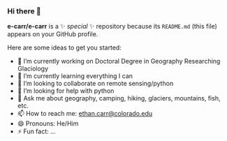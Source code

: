 ### Hi there 👋


**e-carr/e-carr** is a ✨ _special_ ✨ repository because its `README.md` (this file) appears on your GitHub profile.

Here are some ideas to get you started:

- 🔭 I’m currently working on Doctoral Degree in Geography Researching Glaciology
- 🌱 I’m currently learning everything I can
- 👯 I’m looking to collaborate on remote sensing/python
- 🤔 I’m looking for help with python
- 💬 Ask me about geography, camping, hiking, glaciers, mountains, fish, etc.
- 📫 How to reach me: ethan.carr@colorado.edu
- 😄 Pronouns: He/Him
- ⚡ Fun fact: ...

